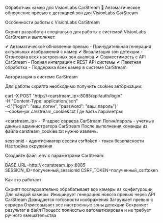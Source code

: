 Обработчик камер для VisionLabs CarStream
🚀 Автоматическое обновление превью с детекцией зон для VisionLabs CarStream

Особенности работы с VisionLabs CarStream

Скрипт разработан специально для работы с системой VisionLabs CarStream и выполняет:

✔ Автоматическое обновление превью - Принудительная генерация актуальных изображений с камер
✔ Визализация зон детекции - Отрисовка всех настроенных зон анализа
✔ Совместимость с API CarStream - Полная интеграция с REST API системы
✔ Пакетная обработка - Поддержка всех камер в системе CarStream

Авторизация в системе CarStream

Для работы скрипта необходимо получить cookies авторизации:

curl -X POST "http://<carstream_ip>:8085/api/auth/login" \
  -H "Content-Type: application/json" \
  -d '{"login": "ваш_логин", "password": "ваш_пароль"}' \
  --cookie-jar carstream_cookies.txt
Где взять параметры:

<carstream_ip> - IP-адрес сервера CarStream
Логин/пароль - учетные данные администратора CarStream
После выполнения команды из файла carstream_cookies.txt нужно извлечь:

sessionid - идентификатор сессии
csrftoken - токен безопасности
Настройка окружения

Создайте файл .env с параметрами CarStream:

BASE_URL=http://<carstream_ip>:8085
SESSION_ID=полученный_sessionid
CSRF_TOKEN=полученный_csrftoken

Как это работает

Скрипт последовательно обрабатывает все камеры из конфигурации
Для каждой камеры:
Инициирует генерацию нового превью через API CarStream
Дожидается готовности изображения
Загружает превью с сервера
Отрисовывает все настроенные зоны детекции
Сохраняет результат в файл
Процесс полностью автоматизирован и не требует ручного вмешательства
